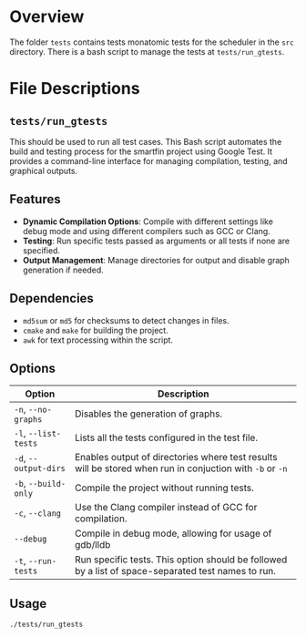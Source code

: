 # Overview
The folder `tests` contains tests monatomic tests for the scheduler in the
 `src` directory. There is a bash script to manage the tests at 
 `tests/run_gtests`.

# File Descriptions
## `tests/run_gtests` 
This should be used to run all test cases. This Bash script automates the build and testing process for the smartfin project using Google Test. It provides a command-line interface for managing compilation, testing, and graphical outputs.

## Features

- **Dynamic Compilation Options**: Compile with different settings like debug mode and using different compilers such as GCC or Clang.
- **Testing**: Run specific tests passed as arguments or all tests if none are specified.
- **Output Management**: Manage directories for output and disable graph generation if needed.

## Dependencies

- `md5sum` or `md5` for checksums to detect changes in files.
- `cmake` and `make` for building the project.
- `awk` for text processing within the script.
## Options

| Option              | Description                                                         |
|---------------------|---------------------------------------------------------------------|
| `-n`, `--no-graphs` | Disables the generation of graphs.|
| `-l`, `--list-tests`| Lists all the tests configured in the test file. |
| `-d`, `--output-dirs`| Enables output of directories where test results will be stored when run in conjuction with `-b` or `-n`|
| `-b`, `--build-only`| Compile the project without running tests.                         |
| `-c`, `--clang`     | Use the Clang compiler instead of GCC for compilation.            |
| `--debug`           | Compile in debug mode, allowing for usage of gdb/lldb          |
| `-t`, `--run-tests` | Run specific tests. This option should be followed by a list of space-separated test names to run.|

## Usage

```bash
./tests/run_gtests 
```